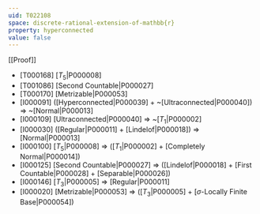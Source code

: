 ```yaml
---
uid: T022108
space: discrete-rational-extension-of-mathbb{r}
property: hyperconnected
value: false
---
```

[[Proof]]

* [T000168] [$T_5$|P000008]
* [T001086] [Second Countable|P000027]
* [T000170] [Metrizable|P000053]
* [I000091] ([Hyperconnected|P000039] + ~[Ultraconnected|P000040]) => ~[Normal|P000013]
* [I000109] [Ultraconnected|P000040] => ~[$T_1$|P000002]
* [I000030] ([Regular|P000011] + [Lindelof|P000018]) => [Normal|P000013]
* [I000100] [$T_5$|P000008] => ([$T_1$|P000002] + [Completely Normal|P000014])
* [I000125] [Second Countable|P000027] => ([Lindelof|P000018] + [First Countable|P000028] + [Separable|P000026])
* [I000146] [$T_3$|P000005] => [Regular|P000011]
* [I000020] [Metrizable|P000053] => ([$T_3$|P000005] + [$\sigma$-Locally Finite Base|P000054])

